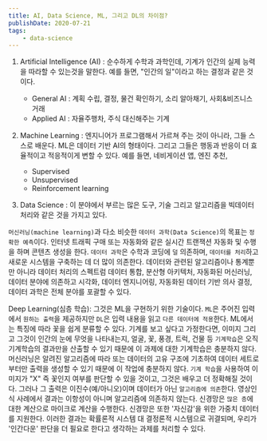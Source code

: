 ```yaml
---
title: AI, Data Science, ML, 그리고 DL의 차이점?
publishDate: 2020-07-21
tags: 
	- data-science
---
```

1. Artificial Intelligence (AI) : 순수하게 수학과 과학인데, 기계가 인간의 실제 능력을 따라할 수 있는것을 말한다. 예를 들면, "인간의 일"이라고 하는 결정과 같은 것이다. 
	- General AI : 계획 수립, 결정, 물건 확인하기, 소리 알아채기, 사회&비즈니스 거래
	- Applied AI : 자율주행차, 주식 대신해주는 기계

2. Machine Learning : 엔지니어가 프로그램해서 가르쳐 주는 것이 아니라, 그들 스스로 배운다. ML은 데이터 기반 AI의 형태이다. 그리고 그들은 행동과 반응이 더 효율적이고 적응적이게 변할 수 있다. 
    		    예를 들면, 네비게이션 앱, 엔진 추천, 
	- Supervised
	- Unsupervised
	- Reinforcement learning

3. Data Science : 이 분야에서 부르는 많은 도구, 기술 그리고 알고리즘을 빅데이터 처리와 같은 것을 가지고 있다.

`머신러닝(machine learning)`과 다소 비슷한 `데이터 과학(Data Science)`의 목표는 `정확한 예측`이다.
인터넷 트래픽 구매 또는 자동화와 같은 실시간 트랜잭션 자동화 및 수행을 하며 콘텐츠 생성을 한다.
`데이터 과학`은 수학과 코딩에 `덜` 의존하며, `데이터를 처리`하고 새로운 시스템을 구축하는 데 더 많이 의존한다.
데이터와 관련된 알고리즘이나 통계뿐만 아니라 데이터 처리의 스펙트럼 데이터 통합, 분산형 아키텍처, 자동화된 머신러닝, 데이터 분야에 의존하고
시각화, 데이터 엔지니어링, 자동화된 데이터 기반 의사 결정, 데이터 과학은 전체 분야를 포괄할 수 있다.

Deep Learning(심층 학습): 
  그것은 ML을 구현하기 위한 기술이다. `ML`은 주어진 입력에서 `원하는 출력`을 제공하지만 `DL`은 입력 내용을 읽고 `다른 데이터에 적용`한다.
ML에서는 특징에 따라 꽃을 쉽게 분류할 수 있다. 기계를 보고 싶다고 가정한다면, 이미지 그리고 그것이 인간의 눈에 무엇을 나타내는지, 얼굴, 꽃, 풍경, 트럭,
건물 등 `기계학습`은 오직 기계학습의 결과만을 산출할 수 있기 때문에 이 과제에 대한 기계학습은 충분하지 않다.
머신러닝은 알려진 알고리즘에 따라 또는 데이터의 고유 구조에 기초하여 데이터 세트로부터만 출력을 생성할 수 있기 때문에 이 작업에 충분하지 않다. 
`기계 학습`을 사용하여 이미지가 "X" 즉 꽃인지 여부를 판단할 수 있을 것이고, 그것은 배우고 더 정확해질 것이다. 
그러나 그 출력은 이진수(예/아니오)이며 데이터가 아닌 `알고리즘에 의존`한다. 
영상인식 사례에서 결과는 이항성이 아니며 알고리즘에 의존하지 않는다. 
신경망은 `많은 층`에 대한 계산으로 마이크로 계산을 수행한다. 
신경망은 또한 '자신감'을 위한 가중치 데이터를 지원한다. 
이러한 결과는 확률론적 시스템 대 결정론적 시스템으로 귀결되며, 우리가 '인간다운' 판단을 더 필요로 한다고 생각하는 과제를 처리할 수 있다.


